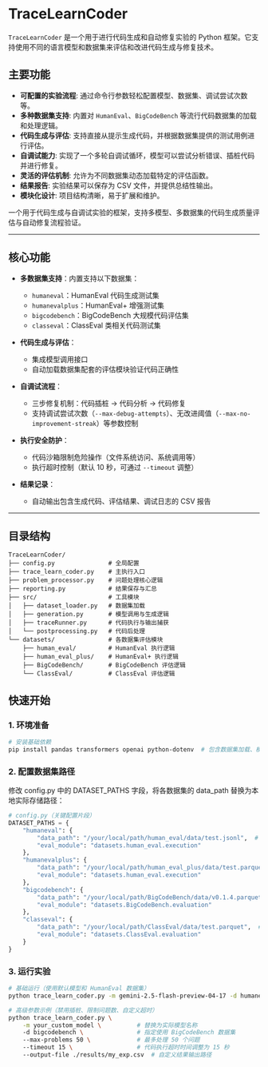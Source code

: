 # TraceLearnCoder

`TraceLearnCoder` 是一个用于进行代码生成和自动修复实验的 Python 框架。它支持使用不同的语言模型和数据集来评估和改进代码生成与修复技术。

## 主要功能

- **可配置的实验流程**: 通过命令行参数轻松配置模型、数据集、调试尝试次数等。
- **多种数据集支持**: 内置对 `HumanEval`、`BigCodeBench` 等流行代码数据集的加载和处理逻辑。
- **代码生成与评估**: 支持直接从提示生成代码，并根据数据集提供的测试用例进行评估。
- **自调试能力**: 实现了一个多轮自调试循环，模型可以尝试分析错误、插桩代码并进行修复。
- **灵活的评估机制**: 允许为不同数据集动态加载特定的评估函数。
- **结果报告**: 实验结果可以保存为 CSV 文件，并提供总结性输出。
- **模块化设计**: 项目结构清晰，易于扩展和维护。

一个用于代码生成与自调试实验的框架，支持多模型、多数据集的代码生成质量评估与自动修复流程验证。

---

## 核心功能

- **多数据集支持**：内置支持以下数据集：
  - `humaneval`：HumanEval 代码生成测试集
  - `humanevalplus`：HumanEval+ 增强测试集
  - `bigcodebench`：BigCodeBench 大规模代码评估集
  - `classeval`：ClassEval 类相关代码测试集

- **代码生成与评估**：
  - 集成模型调用接口
  - 自动加载数据集配套的评估模块验证代码正确性

- **自调试流程**：
  - 三步修复机制：代码插桩 → 代码分析 → 代码修复
  - 支持调试尝试次数（`--max-debug-attempts`）、无改进阈值（`--max-no-improvement-streak`）等参数控制

- **执行安全防护**：
  - 代码沙箱限制危险操作（文件系统访问、系统调用等）
  - 执行超时控制（默认 10 秒，可通过 `--timeout` 调整）

- **结果记录**：
  - 自动输出包含生成代码、评估结果、调试日志的 CSV 报告

---

## 目录结构

```plaintext
TraceLearnCoder/
├── config.py               # 全局配置
├── trace_learn_coder.py    # 主执行入口
├── problem_processor.py    # 问题处理核心逻辑
├── reporting.py            # 结果保存与汇总
├── src/                    # 工具模块
│   ├── dataset_loader.py   # 数据集加载
│   ├── generation.py       # 模型调用与生成逻辑
│   ├── traceRunner.py      # 代码执行与输出捕获
│   └── postprocessing.py   # 代码后处理
└── datasets/               # 各数据集评估模块
    ├── human_eval/         # HumanEval 执行逻辑
    ├── human_eval_plus/    # HumanEval+ 执行逻辑
    ├── BigCodeBench/       # BigCodeBench 评估逻辑
    └── ClassEval/          # ClassEval 评估逻辑
```

## 快速开始

### 1. 环境准备
```bash
# 安装基础依赖
pip install pandas transformers openai python-dotenv  # 包含数据集加载、模型调用、环境变量管理库
```

### 2. 配置数据集路径

修改 config.py 中的 DATASET_PATHS 字段，将各数据集的 data_path 替换为本地实际存储路径：
```python
# config.py（关键配置片段）
DATASET_PATHS = {
    "humaneval": {
        "data_path": "/your/local/path/human_eval/data/test.jsonl",  # 本地 HumanEval 测试集路径（JSONL）
        "eval_module": "datasets.human_eval.execution"
    },
    "humanevalplus": {
        "data_path": "/your/local/path/human_eval_plus/data/test.parquet",  # 本地 HumanEval+ 测试集路径（Parquet）
        "eval_module": "datasets.human_eval.execution"
    },
    "bigcodebench": {
        "data_path": "/your/local/path/BigCodeBench/data/v0.1.4.parquet",  # 本地 BigCodeBench 测试集路径（Parquet）
        "eval_module": "datasets.BigCodeBench.evaluation"
    },
    "classeval": {
        "data_path": "/your/local/path/ClassEval/data/test.parquet",  # 本地 ClassEval 测试集路径（Parquet）
        "eval_module": "datasets.ClassEval.evaluation"
    }
}
```

### 3. 运行实验

```bash
# 基础运行（使用默认模型和 HumanEval 数据集）
python trace_learn_coder.py -m gemini-2.5-flash-preview-04-17 -d humaneval

# 高级参数示例（禁用插桩、限制问题数、自定义超时）
python trace_learn_coder.py \
    -m your_custom_model \          # 替换为实际模型名称
    -d bigcodebench \               # 指定使用 BigCodeBench 数据集
    --max-problems 50 \             # 最多处理 50 个问题
    --timeout 15 \                  # 代码执行超时时间调整为 15 秒
    --output-file ./results/my_exp.csv  # 自定义结果输出路径
```
